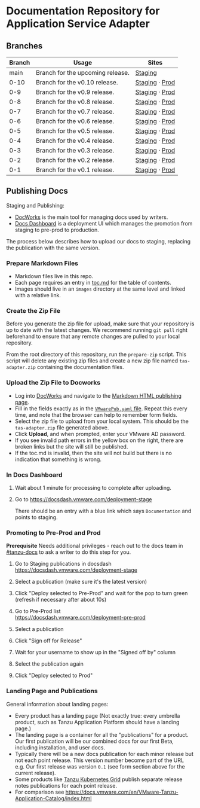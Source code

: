# Documentation Repository for Application Service Adapter

## Branches
| Branch | Usage                            | Sites                                                                                                                                                                                                                                                                                                       |
|--------|----------------------------------|-------------------------------------------------------------------------------------------------------------------------------------------------------------------------------------------------------------------------------------------------------------------------------------------------------------|
| main   | Branch for the upcoming release. | [Staging](https://docs-staging.vmware.com/en/Application-Service-Adapter-for-VMware-Tanzu-Application-Platform/1.0/tas-adapter/GUID-overview.html)                                                                                                                                                          |
| 0-10   | Branch for the v0.10 release.    | [Staging](https://docs-staging.vmware.com/en/Application-Service-Adapter-for-VMware-Tanzu-Application-Platform/0.10/tas-adapter/GUID-overview.html) &middot; [Prod](https://docs.vmware.com/en/Application-Service-Adapter-for-VMware-Tanzu-Application-Platform/0.10/tas-adapter/GUID-overview.html)       |
| 0-9    | Branch for the v0.9 release.     | [Staging](https://docs-staging.vmware.com/en/Application-Service-Adapter-for-VMware-Tanzu-Application-Platform/0.9/tas-adapter/GUID-overview.html) &middot; [Prod](https://docs.vmware.com/en/Application-Service-Adapter-for-VMware-Tanzu-Application-Platform/0.9/tas-adapter/GUID-overview.html)         |
| 0-8    | Branch for the v0.8 release.     | [Staging](https://docs-staging.vmware.com/en/Application-Service-Adapter-for-VMware-Tanzu-Application-Platform/0.8/tas-adapter/GUID-overview.html) &middot; [Prod](https://docs.vmware.com/en/Application-Service-Adapter-for-VMware-Tanzu-Application-Platform/0.8/tas-adapter/GUID-overview.html)         |
| 0-7    | Branch for the v0.7 release.     | [Staging](https://docs-staging.vmware.com/en/Application-Service-Adapter-for-VMware-Tanzu-Application-Platform/0.7/tas-adapter/GUID-overview.html) &middot; [Prod](https://docs.vmware.com/en/Application-Service-Adapter-for-VMware-Tanzu-Application-Platform/0.7/tas-adapter/GUID-overview.html)         |
| 0-6    | Branch for the v0.6 release.     | [Staging](https://docs-staging.vmware.com/en/Application-Service-Adapter-for-VMware-Tanzu-Application-Platform/0.6/tas-adapter/GUID-overview.html) &middot; [Prod](https://docs.vmware.com/en/Application-Service-Adapter-for-VMware-Tanzu-Application-Platform/0.6/tas-adapter/GUID-overview.html)         |
| 0-5    | Branch for the v0.5 release.     | [Staging](https://docs-staging.vmware.com/en/Application-Service-Adapter-for-VMware-Tanzu-Application-Platform/0.5/tas-adapter/GUID-overview.html) &middot; [Prod](https://docs.vmware.com/en/Application-Service-Adapter-for-VMware-Tanzu-Application-Platform/0.5/tas-adapter/GUID-overview.html)         |
| 0-4    | Branch for the v0.4 release.     | [Staging](https://docs-staging.vmware.com/en/Application-Service-Adapter-for-VMware-Tanzu-Application-Platform/0.4/tas-adapter/GUID-overview.html) &middot; [Prod](https://docs.vmware.com/en/Application-Service-Adapter-for-VMware-Tanzu-Application-Platform/0.4/tas-adapter/GUID-overview.html)         |
| 0-3    | Branch for the v0.3 release.     | [Staging](https://docs-staging.vmware.com/en/Application-Service-Adapter-for-VMware-Tanzu-Application-Platform/0.3/tas-adapter/GUID-overview.html) &middot; [Prod](https://docs.vmware.com/en/Application-Service-Adapter-for-VMware-Tanzu-Application-Platform/0.3/tas-adapter/GUID-overview.html)         |
| 0-2    | Branch for the v0.2 release.     | [Staging](https://docs-staging.vmware.com/en/Application-Service-Adapter-for-VMware-Tanzu-Application-Platform/0.2/tas-adapter-0-2/GUID-overview.html) &middot; [Prod](https://docs.vmware.com/en/Application-Service-Adapter-for-VMware-Tanzu-Application-Platform/0.2/tas-adapter-0-2/GUID-overview.html) |
| 0-1    | Branch for the v0.1 release.     | [Staging](https://docs-staging.vmware.com/en/Application-Service-Adapter-for-VMware-Tanzu-Application-Platform/0.1/tas-adapter-0-1/GUID-overview.html) &middot; [Prod](https://docs.vmware.com/en/Application-Service-Adapter-for-VMware-Tanzu-Application-Platform/0.1/tas-adapter-0-1/GUID-overview.html) |

## Publishing Docs

Staging and Publishing:  

- [DocWorks](https://docworks.vmware.com/) is the main tool for managing docs used by writers.
- [Docs Dashboard](https://docsdash.vmware.com/) is a deployment UI which manages the promotion from staging to pre-prod to production.

The process below describes how to upload our docs to staging, replacing the publication with the same version.

### Prepare Markdown Files
- Markdown files live in this repo.
- Each page requires an entry in [toc.md](docs/toc.md) for the table of contents.
- Images should live in an `images` directory at the same level and linked with a relative link.

### Create the Zip File

Before you generate the zip file for upload, make sure that your repository is up to date with the latest changes. We recommend running `git pull` right beforehand to ensure that any remote changes are pulled to your local repository.

From the root directory of this repository, run the `prepare-zip` script. This script will delete any existing zip files and create a new zip file named `tas-adapter.zip` containing the documentation files.


### Upload the Zip File to Docworks

- Log into [DocWorks](https://docworks.vmware.com/) and navigate to the [Markdown HTML publishing page](https://docworks.vmware.com/md2docs/publish).
- Fill in the fields exactly as in the [`VMwarePub.yaml` file](VMwarePub.yaml). Repeat this every time, and note that the browser can help to remember form fields.
- Select the zip file to upload from your local system. This should be the `tas-adapter.zip` file generated above.
- Click **Upload**, and when prompted, enter your VMware AD password.
- If you see invalid path errors in the yellow box on the right, there are broken links but the site will still be published.
- If the toc.md is invalid, then the site will not build but there is no indication that something is wrong.

### In Docs Dashboard

1. Wait about 1 minute for processing to complete after uploading.
2. Go to https://docsdash.vmware.com/deployment-stage
   
   There should be an entry with a blue link which says `Documentation` and points to staging.

### Promoting to Pre-Prod and Prod

**Prerequisite** Needs additional privileges - reach out to the docs team in [#tanzu-docs](https://vmware.slack.com/archives/C055V2M0H) to ask a writer to do this step for you.

1. Go to Staging publications in docsdash  
  https://docsdash.vmware.com/deployment-stage

2. Select a publication (make sure it's the latest version)

3. Click "Deploy selected to Pre-Prod" and wait for the pop to turn green (refresh if necessary after about 10s)

4. Go to Pre-Prod list  
  https://docsdash.vmware.com/deployment-pre-prod

5. Select a publication

6. Click "Sign off for Release"

7. Wait for your username to show up in the "Signed off by" column

8. Select the publication again

9. Click "Deploy selected to Prod"

### Landing Page and Publications

General information about landing pages:

- Every product has a landing page (Not exactly true: every umbrella product, such as Tanzu Application Platform should have a landing page.)
- The landing page is a container for all the "publications" for a product. Our first publication will be our combined docs for our first Beta, including installation, and user docs.
- Typically there will be a new docs publication for each minor release but not each point release. This version number become part of the URL e.g. Our first release was version `0.1` (see form section above for the current release).
- Some products like [Tanzu Kubernetes Grid](https://docs.vmware.com/en/VMware-Tanzu-Kubernetes-Grid/index.html) publish separate release notes publications for each point release.
- For comparison see https://docs.vmware.com/en/VMware-Tanzu-Application-Catalog/index.html

